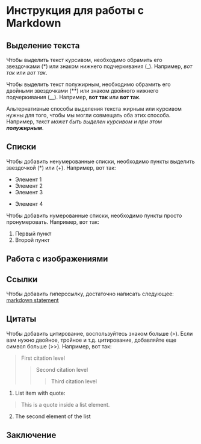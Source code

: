 # Инструкция для работы с Markdown

## Выделение текста

Чтобы выделить текст курсивом, необходимо обрамить его звездочками (*) или знаком нижнего подчеркивания (_). Например, *вот так* или _вот так_. 

Чтобы выделить текст полужирным, необходимо обрамить его двойными звездочками (**) или знаком двойного нижнего подчеркивания (__). Например, **вот так** или __вот так__. 

Альтернативные способы выделения текста жирным или курсивом нужны для того, чтобы мы могли совмещать оба этих способа. Например, _текст может быть выделен курсивом и при этом **полужирным**_. 

## Списки

Чтобы добавить ненумерованные списки, необходимо пункты выделить звездочкой (*) или (+). Например, вот так:
* Элемент 1
* Элемент 2
* Элемент 3
+ Элемент 4

Чтобы добавить нумерованные списки, необходимо пункты просто пронумеровать. Например, вот так:
1. Первый пункт
2. Второй пункт

## Работа с изображениями

## Ссылки

Чтобы добавить гиперссылку, достаточно написать следующее:
[markdown statement](https://gist.github.com/Jekins/2bf2d0638163f1294637 "instructions for the markdown language")

## Цитаты

Чтобы добавить цитирование, воспользуйтесь знаком больше (>). Если вам нужно двойное, тройное и т.д. цитирование, добавляйте еще символ больше (>>). Например, вот так:

>First citation level
>>Second citation level
>>>Third citation level

1. List item with quote:
> This is a quote inside a list element.
2. The second element of the list

## Заключение